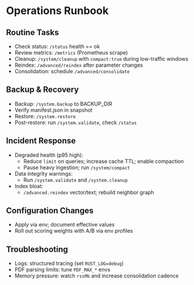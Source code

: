 # Operations Runbook

## Routine Tasks
- Check status: `/status` health == ok
- Review metrics: `/metrics` (Prometheus scrape)
- Cleanup: `/system/cleanup` with `compact:true` during low-traffic windows
- Reindex: `/advanced/reindex` after parameter changes
- Consolidation: schedule `/advanced/consolidate`

## Backup & Recovery
- Backup: `/system.backup` to BACKUP_DIR
- Verify manifest.json in snapshot
- Restore: `/system.restore`
- Post-restore: run `/system.validate`, check `/status`

## Incident Response
- Degraded health (p95 high):
  - Reduce `limit` on queries; increase cache TTL; enable compaction
  - Pause heavy ingestion; run `/system/compact`
- Data integrity warnings:
  - Run `/system.validate` and `/system.cleanup`
- Index bloat:
  - `/advanced.reindex` vector/text; rebuild neighbor graph

## Configuration Changes
- Apply via env; document effective values
- Roll out scoring weights with A/B via env profiles

## Troubleshooting
- Logs: structured tracing (set `RUST_LOG=debug`)
- PDF parsing limits: tune `PDF_MAX_*` envs
- Memory pressure: watch `rssMb` and increase consolidation cadence
